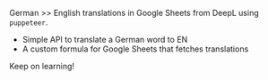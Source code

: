 German >> English translations in Google Sheets from DeepL using `puppeteer`.

- Simple API to translate a German word to EN
- A custom formula for Google Sheets that fetches translations

Keep on learning!
